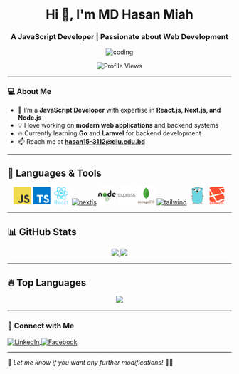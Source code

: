 <h1 align="center">Hi 👋, I'm MD Hasan Miah</h1>
<h3 align="center">A JavaScript Developer | Passionate about Web Development</h3>

<p align="center">
  <img src="https://encrypted-tbn0.gstatic.com/images?q=tbn:ANd9GcTJsKZVppBhshJBN6_RHp9luylwz4eQO4I8Tg&usqp=CAU" alt="coding" width="400"/>
</p>

<p align="center">
  <img src="https://komarev.com/ghpvc/?username=getch-hasan&label=Profile%20views&color=0e75b6&style=flat" alt="Profile Views" />
</p>

---

### 💻 **About Me**
- 🚀 I’m a **JavaScript Developer** with expertise in **React.js, Next.js, and Node.js**  
- 💡 I love working on **modern web applications** and backend systems  
- 🔥 Currently learning **Go** and **Laravel** for backend development  
- 📫 Reach me at **hasan15-3112@diu.edu.bd**  

---

## 🚀 **Languages & Tools**
<p align="center">
  <a href="https://developer.mozilla.org/en-US/docs/Web/JavaScript"><img src="https://raw.githubusercontent.com/devicons/devicon/master/icons/javascript/javascript-original.svg" alt="javascript" width="40" height="40"/></a>
  <a href="https://www.typescriptlang.org/"><img src="https://raw.githubusercontent.com/devicons/devicon/master/icons/typescript/typescript-original.svg" alt="typescript" width="40" height="40"/></a>
  <a href="https://reactjs.org/"><img src="https://raw.githubusercontent.com/devicons/devicon/master/icons/react/react-original-wordmark.svg" alt="react" width="40" height="40"/></a>
  <a href="https://nextjs.org/"><img src="https://cdn.worldvectorlogo.com/logos/nextjs-2.svg" alt="nextjs" width="40" height="40"/></a>
  <a href="https://nodejs.org/"><img src="https://raw.githubusercontent.com/devicons/devicon/master/icons/nodejs/nodejs-original-wordmark.svg" alt="nodejs" width="40" height="40"/></a>
  <a href="https://expressjs.com/"><img src="https://raw.githubusercontent.com/devicons/devicon/master/icons/express/express-original-wordmark.svg" alt="express" width="40" height="40"/></a>
  <a href="https://www.mongodb.com/"><img src="https://raw.githubusercontent.com/devicons/devicon/master/icons/mongodb/mongodb-original-wordmark.svg" alt="mongodb" width="40" height="40"/></a>
  <a href="https://tailwindcss.com/"><img src="https://www.vectorlogo.zone/logos/tailwindcss/tailwindcss-icon.svg" alt="tailwind" width="40" height="40"/></a>
  <a href="https://go.dev/"><img src="https://raw.githubusercontent.com/devicons/devicon/master/icons/go/go-original.svg" alt="golang" width="40" height="40"/></a>
  <a href="https://laravel.com/"><img src="https://raw.githubusercontent.com/devicons/devicon/master/icons/laravel/laravel-plain-wordmark.svg" alt="laravel" width="40" height="40"/></a>
</p>

---

## 📊 **GitHub Stats**
<p align="center">
  <a href="https://github.com/getch-hasan">
    <img height="180em" src="https://github-readme-stats.vercel.app/api?username=getch-hasan&show_icons=true&theme=tokyonight&hide_border=true&count_private=true"/>
    <img height="180em" src="https://github-readme-streak-stats.herokuapp.com/?user=getch-hasan&theme=tokyonight&hide_border=true"/>
  </a>
</p>

---

## 🔥 **Top Languages**
<p align="center">
  <a href="https://github.com/getch-hasan">
    <img height="180em" src="https://github-readme-stats.vercel.app/api/top-langs/?username=getch-hasan&layout=compact&langs_count=10&theme=tokyonight&hide_border=true"/>
  </a>
</p>

---

### 🔗 **Connect with Me**
<p align="left">
<a href="https://linkedin.com/in/mohammad-hasan-184904205" target="blank">
  <img align="center" src="https://raw.githubusercontent.com/rahuldkjain/github-profile-readme-generator/master/src/images/icons/Social/linked-in-alt.svg" alt="LinkedIn" height="30" width="40"/>
</a>
<a href="https://fb.com/hasan.15.3112" target="blank">
  <img align="center" src="https://raw.githubusercontent.com/rahuldkjain/github-profile-readme-generator/master/src/images/icons/Social/facebook.svg" alt="Facebook" height="30" width="40"/>
</a>
</p>

---

🔹 *Let me know if you want any further modifications!* 🚀🔥
